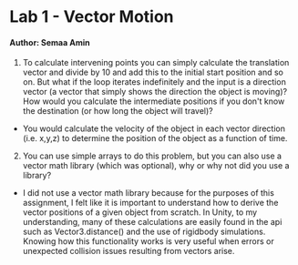 # Lab 1 - Vector Motion
#### Author: Semaa Amin


1. To calculate intervening points you can simply calculate the translation vector and divide by 10 and add this to the initial start position and so on. But what if the loop iterates indefinitely and the input is a direction vector (a vector that simply shows the direction the object is moving)? How would you calculate the intermediate positions if you don't know the destination (or how long the object will travel)?
  * You would calculate the velocity of the object in each vector direction (i.e. x,y,z) to determine the position of the object as a function of time.

2. You can use simple arrays to do this problem, but you can also use a vector math library (which was optional), why or why not did you use a library?

  * I did not use a vector math library because for the purposes of this assignment, I felt like it is important to understand how to derive the vector positions of a given object from scratch. In Unity, to my understanding, many of these calculations are easily found in the api such as Vector3.distance() and the use of rigidbody simulations. Knowing how this functionality works is very useful when errors or unexpected collision issues resulting from vectors arise.
